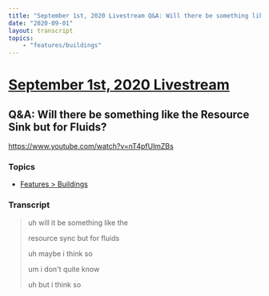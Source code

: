 ```yaml
---
title: "September 1st, 2020 Livestream Q&A: Will there be something like the Resource Sink but for Fluids?"
date: "2020-09-01"
layout: transcript
topics:
    - "features/buildings"
---
```

# [September 1st, 2020 Livestream](../2020-09-01.md)
## Q&A: Will there be something like the Resource Sink but for Fluids?
https://www.youtube.com/watch?v=nT4pfUlmZBs

### Topics
* [Features > Buildings](../topics/features/buildings.md)

### Transcript

> uh will it be something like the
> 
> resource sync but for fluids
> 
> uh maybe i think so
> 
> um i don't quite know
> 
> uh but i think so
> 
